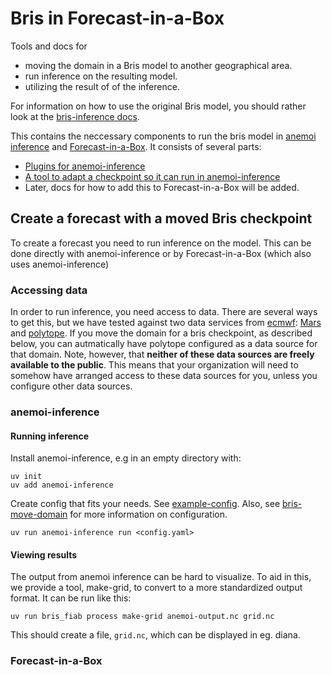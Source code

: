 # Bris in Forecast-in-a-Box

Tools and docs for 
* moving the domain in a Bris model to another geographical area.
* run inference on the resulting model.
* utilizing the result of of the inference.

For information on how to use the original Bris model, you should rather look at the [bris-inference docs](https://github.com/metno/bris-inference).

This contains the neccessary components to run the bris model in [anemoi inference](https://anemoi.readthedocs.io/projects/inference/en/latest/) and [Forecast-in-a-Box](https://github.com/ecmwf/forecast-in-a-box). It consists of several parts: 

* [Plugins for anemoi-inference](bris-anemoi-plugins/README.md)
* [A tool to adapt a checkpoint so it can run in anemoi-inference](bris-move-domain/README.md)
* Later, docs for how to add this to Forecast-in-a-Box will be added.

## Create a forecast with a moved Bris checkpoint

To create a forecast you need to run inference on the model. This can be done directly with anemoi-inference or by Forecast-in-a-Box (which also uses anemoi-inference)

### Accessing data

In order to run inference, you need access to data.
There are several ways to get this, but we have tested against two data services from [ecmwf](https://www.ecmwf.int/):
[Mars](https://www.ecmwf.int/en/forecasts/access-forecasts/access-archive-datasets) and [polytope](https://polytope.readthedocs.io/en/latest/).
If you move the domain for a bris checkpoint, as described below, you can autmatically have polytope configured as a data source for that domain.
Note, however, that **neither of these data sources are freely available to the public**.
This means that your organization will need to somehow have arranged access to these data sources for you, unless you configure other data sources.

### anemoi-inference

#### Running inference

Install anemoi-inference, e.g in an empty directory with:

```shell
uv init
uv add anemoi-inference
```

Create config that fits your needs. See [example-config](example-config.yaml). Also, see [bris-move-domain](bris-move-domain/README.md) for more information on configuration.

```shell
uv run anemoi-inference run <config.yaml>
```

#### Viewing results

The output from anemoi inference can be hard to visualize.
To aid in this, we provide a tool, make-grid, to convert to a more standardized output format.
It can be run like this:

```shell
uv run bris_fiab process make-grid anemoi-output.nc grid.nc
```

This should create a file, `grid.nc`, which can be displayed in eg. diana.


### Forecast-in-a-Box

